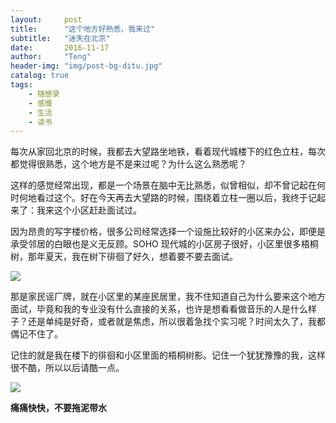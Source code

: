 ```yaml
---
layout:     post
title:      "这个地方好熟悉，我来过"
subtitle:   "迷失在北京"
date:       2016-11-17
author:     "Teng"
header-img: "img/post-bg-ditu.jpg"
catalog: true
tags:
    - 随想录
    - 感慨
    - 生活
    - 读书
---
```


每次从家回北京的时候，我都去大望路坐地铁，看着现代城楼下的红色立柱，每次都觉得很熟悉，这个地方是不是来过呢？为什么这么熟悉呢？

这样的感觉经常出现，都是一个场景在脑中无比熟悉，似曾相似，却不曾记起在何时何地看过这个。好在今天再去大望路的时候，围绕着立柱一圈以后，我终于记起来了：我来这个小区赶赴面试过。

因为昂贵的写字楼价格，很多公司经常选择一个设施比较好的小区来办公，即便是承受邻居的白眼也是义无反顾。SOHO 现代城的小区房子很好，小区里很多梧桐树，那年夏天，我在树下徘徊了好久，想着要不要去面试。

![](http://7xtgob.com1.z0.glb.clouddn.com/public/16-11-16/12075214.jpg)

那是家民谣厂牌，就在小区里的某座民居里，我不住知道自己为什么要来这个地方面试，毕竟和我的专业没有什么直接的关系，也许是想看看做音乐的人是什么样子？还是单纯是好奇，或者就是焦虑，所以很着急找个实习呢？时间太久了，我都偶记不住了。

记住的就是我在楼下的徘徊和小区里面的梧桐树影。记住一个犹犹豫豫的我，这样很不酷，所以以后请酷一点。

![](http://7xtgob.com1.z0.glb.clouddn.com/public/16-11-16/70318174.jpg)

**痛痛快快，不要拖泥带水**
